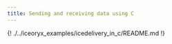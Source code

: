 ```yaml
---
title: Sending and receiving data using C
---
```


{! ./../iceoryx_examples/icedelivery_in_c/README.md !}
